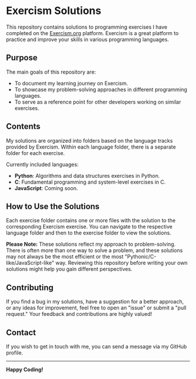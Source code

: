 # Exercism Solutions

This repository contains solutions to programming exercises I have completed on the [Exercism.org](https://exercism.org/) platform. Exercism is a great platform to practice and improve your skills in various programming languages.

## Purpose

The main goals of this repository are:

* To document my learning journey on Exercism.
* To showcase my problem-solving approaches in different programming languages.
* To serve as a reference point for other developers working on similar exercises.

## Contents

My solutions are organized into folders based on the language tracks provided by Exercism. Within each language folder, there is a separate folder for each exercise.

Currently included languages:

* **Python**: Algorithms and data structures exercises in Python.
* **C**: Fundamental programming and system-level exercises in C.
* **JavaScript**: Coming soon.

## How to Use the Solutions

Each exercise folder contains one or more files with the solution to the corresponding Exercism exercise. You can navigate to the respective language folder and then to the exercise folder to view the solutions.

**Please Note:** These solutions reflect my approach to problem-solving. There is often more than one way to solve a problem, and these solutions may not always be the most efficient or the most "Pythonic/C-like/JavaScript-like" way. Reviewing this repository before writing your own solutions might help you gain different perspectives.

## Contributing

If you find a bug in my solutions, have a suggestion for a better approach, or any ideas for improvement, feel free to open an "issue" or submit a "pull request." Your feedback and contributions are highly valued!

## Contact

If you wish to get in touch with me, you can send a message via my GitHub profile.

---

**Happy Coding!**


